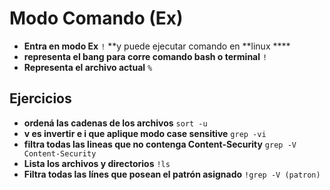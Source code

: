 # Modo Comando (Ex)

- **Entra en modo Ex** `!` **y puede ejecutar comando en **linux ****
- **representa el bang para corre comando bash o terminal** `!`
- **Representa el archivo actual** `%`

## Ejercicios

- **ordená las cadenas de los archivos** `sort -u`
- **v es invertir e i que aplique modo case sensitive** `grep -vi`
- **filtra todas las lineas que no contenga Content-Security** `grep -V Content-Security`
- **Lista los archivos y directorios** `!ls`
- **Filtra todas las línes que posean el patrón asignado** `!grep -V (patron)`
